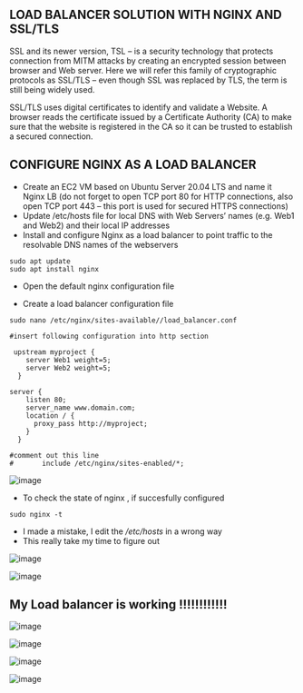 ## LOAD BALANCER SOLUTION WITH NGINX AND SSL/TLS

SSL and its newer version, TSL – is a security technology that protects connection from MITM attacks by creating an encrypted session between browser and Web server. Here we will refer this family of cryptographic protocols as SSL/TLS – even though SSL was replaced by TLS, the term is still being widely used.

SSL/TLS uses digital certificates to identify and validate a Website. A browser reads the certificate issued by a Certificate Authority (CA) to make sure that the website is registered in the CA so it can be trusted to establish a secured connection.

## CONFIGURE NGINX AS A LOAD BALANCER
* Create an EC2 VM based on Ubuntu Server 20.04 LTS and name it Nginx LB (do not forget to open TCP port 80 for HTTP connections, also open TCP port 443 – this port is used for secured HTTPS connections)
* Update /etc/hosts file for local DNS with Web Servers’ names (e.g. Web1 and Web2) and their local IP addresses
* Install and configure Nginx as a load balancer to point traffic to the resolvable DNS names of the webservers
```
sudo apt update
sudo apt install nginx
```
* Open the default nginx configuration file

* Create a load balancer configuration file 

`sudo nano /etc/nginx/sites-available//load_balancer.conf`

```
#insert following configuration into http section

 upstream myproject {
    server Web1 weight=5;
    server Web2 weight=5;
  }

server {
    listen 80;
    server_name www.domain.com;
    location / {
      proxy_pass http://myproject;
    }
  }

#comment out this line
#       include /etc/nginx/sites-enabled/*;
```
![image](https://user-images.githubusercontent.com/71001536/165929460-d005842c-1c98-4ca6-8483-ff621b531ba5.png)


* To check the state of nginx , if succesfully configured
 
 `sudo nginx -t`
 
* I made a mistake, I edit the */etc/hosts* in a wrong way
* This really take my time to figure out

![image](https://user-images.githubusercontent.com/71001536/165980865-0676b91b-e4ae-4360-989d-3094d402d0bf.png)


![image](https://user-images.githubusercontent.com/71001536/165980809-c6b96ba5-6850-450a-a712-884fa5f380a2.png)

## My Load balancer is working !!!!!!!!!!!!

![image](https://user-images.githubusercontent.com/71001536/165981060-70af1d35-57a3-46dd-9e6a-8bc60a5fc5d3.png)

![image](https://user-images.githubusercontent.com/71001536/165981267-1ee2f60e-340a-4681-a1bf-d88692378091.png)

![image](https://user-images.githubusercontent.com/71001536/165981343-d11cd415-c66c-4478-8320-c9adb181b6f5.png)

![image](https://user-images.githubusercontent.com/71001536/165981505-37b77401-68bf-46da-8f56-57612e380e52.png)






